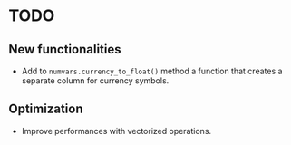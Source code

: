 # TODO

## New functionalities

- Add to `numvars.currency_to_float()` method a function that creates a separate column for currency symbols.

## Optimization

- Improve performances with vectorized operations.
